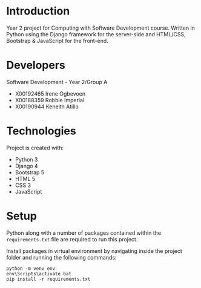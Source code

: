 # Introduction 
Year 2 project for Computing with Software Development course. Written in Python using the Django framework for the server-side and HTML/CSS, Bootstrap & JavaScript for the front-end.

# Developers
Software Development - Year 2/Group A

* X00192465 Irene Ogbevoen
* X00188359 Robbie Imperial
* X00190944 Keneith Atillo

# Technologies
Project is created with:
* Python 3
* Django 4
* Bootstrap 5
* HTML 5
* CSS 3
* JavaScript

# Setup
Python along with a number of packages contained within the `requirements.txt` file are required to run this project.<br> 

Install packages in virtual environment by navigating inside the project folder and running the following commands:

```
python -m venv env
env\Scripts\activate.bat
pip install -r requirements.txt
```